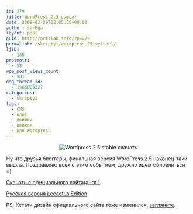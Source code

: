 ```yaml
---
id: 279
title: WordPress 2.5 вышел!
date: 2008-03-29T22:05:55+00:00
author: serEga
layout: post
guid: http://artslab.info/?p=279
permalink: /skriptyi/wordpress-25-vyishel/
ljID:
  - 185
prosmotr:
  - 58
wpb_post_views_count:
  - 981
dsq_thread_id:
  - 1565023327
categories:
  - skriptyi
tags:
  - CMS
  - блог
  - движки
  - движок
  - Для Wordpress
---
```

<p STYLE="text-align: center">
  <img SRC="http://artslab.info/wp-content/uploads/wordpress.jpg" ALT="Wordpress 2.5 stable скачать" />
</p>

Ну что друзья блоггеры, финальная версия WordPress 2.5 наконец-таки вышла. Поздравляю всех с этим событием, дружно идем обновляться =)

<a TITLE="Скачать WordPress 2.5" TARGET="_blank" HREF="http://wordpress.org/latest.zip">Скачать с официального сайта(англ.)</a>

<a TARGET="_blank" HREF="http://lecactus.ru/2008/03/30/1943/">Русская версия Lecactus Edition</a>

PS: Кстати дизайн официального сайта тоже изменился, <a href="http://wordpress.org" target="_blank">загляните</a>.